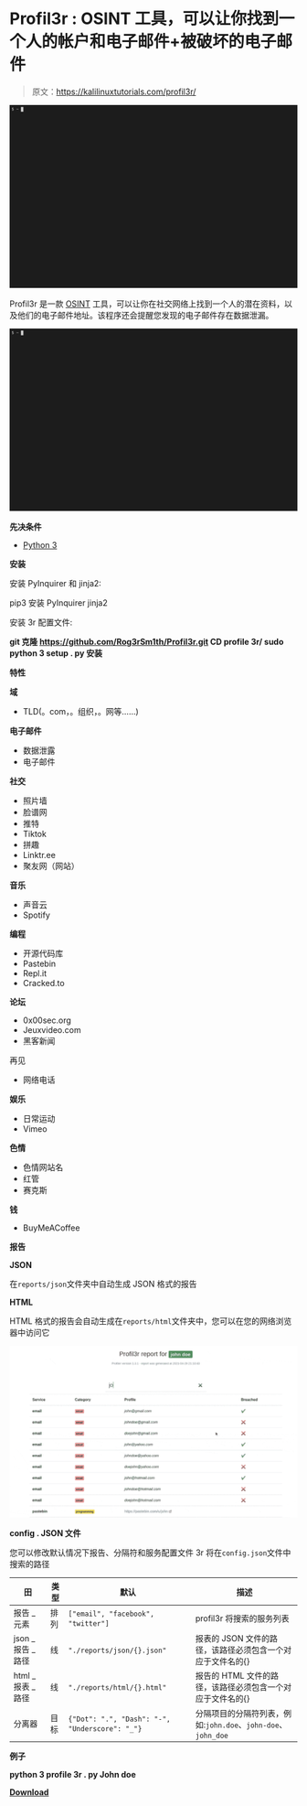 # Profil3r : OSINT 工具，可以让你找到一个人的帐户和电子邮件+被破坏的电子邮件

> 原文：<https://kalilinuxtutorials.com/profil3r/>

[![Profil3r : OSINT Tool That Allows You To Find A Person’S Accounts And Emails + Breached Emails](img//6d03de40a73342498c41465ad4e5448c.png "Profil3r : OSINT Tool That Allows You To Find A Person’S Accounts And Emails + Breached Emails")](https://1.bp.blogspot.com/-ANxhZk9xrWs/YI0WjLTmPXI/AAAAAAAAI8g/1NBxEkhYxAMVKm6Wg95u7_u5wM0B2_x5QCLcBGAsYHQ/s1470/68747470733a2f2f692e696d6775722e636f6d2f687a6d664367302e676966.gif)

Profil3r 是一款 [OSINT](https://en.wikipedia.org/wiki/Open-source_intelligence) 工具，可以让你在社交网络上找到一个人的潜在资料，以及他们的电子邮件地址。该程序还会提醒您发现的电子邮件存在数据泄漏。

![Profil3r : OSINT Tool That Allows You To Find A Person’S Accounts And Emails + Breached Emails](img//6d03de40a73342498c41465ad4e5448c.png "Profil3r : OSINT Tool That Allows You To Find A Person’S Accounts And Emails + Breached Emails")

**先决条件**

*   [Python 3](https://www.python.org/)

**安装**

安装 PyInquirer 和 jinja2:

pip3 安装 PyInquirer jinja2

安装 3r 配置文件:

**git 克隆 https://github.com/Rog3rSm1th/Profil3r.git
CD profile 3r/
sudo python 3 setup . py 安装**

**特性**

**域**

*   TLD(。com，。组织，。网等……)

**电子邮件**

*   数据泄露
*   电子邮件

**社交**

*   照片墙
*   脸谱网
*   推特
*   Tiktok
*   拼趣
*   Linktr.ee
*   聚友网（网站）

**音乐**

*   声音云
*   Spotify

**编程**

*   开源代码库
*   Pastebin
*   Repl.it
*   Cracked.to

**论坛**

*   0x00sec.org
*   Jeuxvideo.com
*   黑客新闻

再见

*   网络电话

**娱乐**

*   日常运动
*   Vimeo

**色情**

*   色情网站名
*   红管
*   赛克斯

**钱**

*   BuyMeACoffee

**报告**

**JSON**

在`reports/json`文件夹中自动生成 JSON 格式的报告

**HTML**

HTML 格式的报告会自动生成在`reports/html`文件夹中，您可以在您的网络浏览器中访问它

![](img//fcc9f76f3332aac9c9403ffe102074ac.png)

**config . JSON 文件**

您可以修改默认情况下报告、分隔符和服务配置文件 3r 将在`config.json`文件中搜索的路径

| 田 | 类型 | 默认 | 描述 |
| --- | --- | --- | --- |
| 报告 _ 元素 | 排列 | `["email", "facebook", "twitter"]` | profil3r 将搜索的服务列表 |
| json _ 报告 _ 路径 | 线 | `"./reports/json/{}.json"` | 报表的 JSON 文件的路径，该路径必须包含一个对应于文件名的{} |
| html _ 报表 _ 路径 | 线 | `"./reports/html/{}.html"` | 报告的 HTML 文件的路径，该路径必须包含一个对应于文件名的{} |
| 分离器 | 目标 | `{"Dot": ".", "Dash": "-", "Underscore": "_"}` | 分隔项目的分隔符列表，例如:`john.doe`、`john-doe`、`john_doe` |

**例子**

**python 3 profile 3r . py John doe**

[**Download**](https://github.com/Rog3rSm1th/Profil3r)